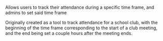 Allows users to track their attendance during a specific time frame, and admins to set said time frame

Originally created as a tool to track attendance for a school club, with the beginning of the time frame corresponding to the start of a club meeting, and the end being set a couple hours after the meeting ends.